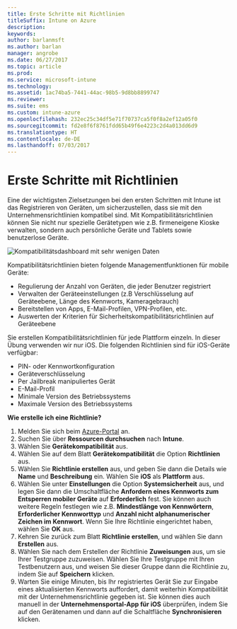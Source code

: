 ```yaml
---
title: Erste Schritte mit Richtlinien
titleSuffix: Intune on Azure
description: 
keywords: 
author: barlanmsft
ms.author: barlan
manager: angrobe
ms.date: 06/27/2017
ms.topic: article
ms.prod: 
ms.service: microsoft-intune
ms.technology: 
ms.assetid: 1ac74ba5-7441-44ac-98b5-9d8bb8899747
ms.reviewer: 
ms.suite: ems
ms.custom: intune-azure
ms.openlocfilehash: 232ec25c34df5e71f70737ca5f0f8a2ef12a05f0
ms.sourcegitcommit: fd2e8f6f8761fdd65b49f6e4223c2d4a013dd6d9
ms.translationtype: HT
ms.contentlocale: de-DE
ms.lasthandoff: 07/03/2017
---
```

# <a name="getting-started-with-policies"></a>Erste Schritte mit Richtlinien

Eine der wichtigsten Zielsetzungen bei den ersten Schritten mit Intune ist das Registrieren von Geräten, um sicherzustellen, dass sie mit den Unternehmensrichtlinien kompatibel sind. Mit Kompatibilitätsrichtlinien können Sie nicht nur spezielle Gerätetypen wie z.B. firmeneigene Kioske verwalten, sondern auch persönliche Geräte und Tablets sowie benutzerlose Geräte.

![Kompatibilitätsdashboard mit sehr wenigen Daten](/intune/media/generic-compliance-dashboard.png)

Kompatibilitätsrichtlinien bieten folgende Managementfunktionen für mobile Geräte:

* Regulierung der Anzahl von Geräten, die jeder Benutzer registriert
* Verwalten der Geräteeinstellungen (z.B Verschlüsselung auf Geräteebene, Länge des Kennworts, Kameragebrauch)
* Bereitstellen von Apps, E-Mail-Profilen, VPN-Profilen, etc.
* Auswerten der Kriterien für Sicherheitskompatibilitätsrichtlinien auf Geräteebene

Sie erstellen Kompatibilitätsrichtlinien für jede Plattform einzeln. In dieser Übung verwenden wir nur iOS. Die folgenden Richtlinien sind für iOS-Geräte verfügbar:

* PIN- oder Kennwortkonfiguration
* Geräteverschlüsselung
* Per Jailbreak manipuliertes Gerät
* E-Mail-Profil
* Minimale Version des Betriebssystems
* Maximale Version des Betriebssystems

__Wie erstelle ich eine Richtlinie?__

1. Melden Sie sich beim [Azure-Portal](https://portal.azure.com) an.
2. Suchen Sie über **Ressourcen durchsuchen** nach **Intune**.
3. Wählen Sie **Gerätekompatibilität** aus.
4. Wählen Sie auf dem Blatt **Gerätekompatibilität** die Option **Richtlinien** aus.
5. Wählen Sie **Richtlinie erstellen** aus, und geben Sie dann die Details wie **Name** und **Beschreibung** ein. Wählen Sie **iOS** als **Plattform** aus.
6. Wählen Sie unter **Einstellungen** die Option **Systemsicherheit** aus, und legen Sie dann die Umschaltfläche **Anfordern eines Kennworts zum Entsperren mobiler Geräte** auf **Erforderlich** fest. Sie können auch weitere Regeln festlegen wie z.B. **Mindestlänge von Kennwörtern**, **Erforderlicher Kennworttyp** und **Anzahl nicht alphanumerischer Zeichen im Kennwort**. Wenn Sie Ihre Richtlinie eingerichtet haben, wählen Sie **OK** aus.
7. Kehren Sie zurück zum Blatt **Richtlinie erstellen**, und wählen Sie dann **Erstellen** aus.
8. Wählen Sie nach dem Erstellen der Richtlinie **Zuweisungen** aus, um sie Ihrer Testgruppe zuzuweisen. Wählen Sie Ihre Testgruppe mit Ihren Testbenutzern aus, und weisen Sie dieser Gruppe dann die Richtlinie zu, indem Sie auf **Speichern** klicken.
9. Warten Sie einige Minuten, bis Ihr registriertes Gerät Sie zur Eingabe eines aktualisierten Kennworts auffordert, damit weiterhin Kompatibilität mit der Unternehmensrichtlinie gegeben ist. Sie können dies auch manuell in der **Unternehmensportal-App für iOS** überprüfen, indem Sie auf den Gerätenamen und dann auf die Schaltfläche **Synchronisieren** klicken.
